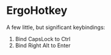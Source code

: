 # ErgoHotkey

A few little, but significant keybindings:

1. Bind CapsLock to Ctrl
2. Bind Right Alt to Enter
